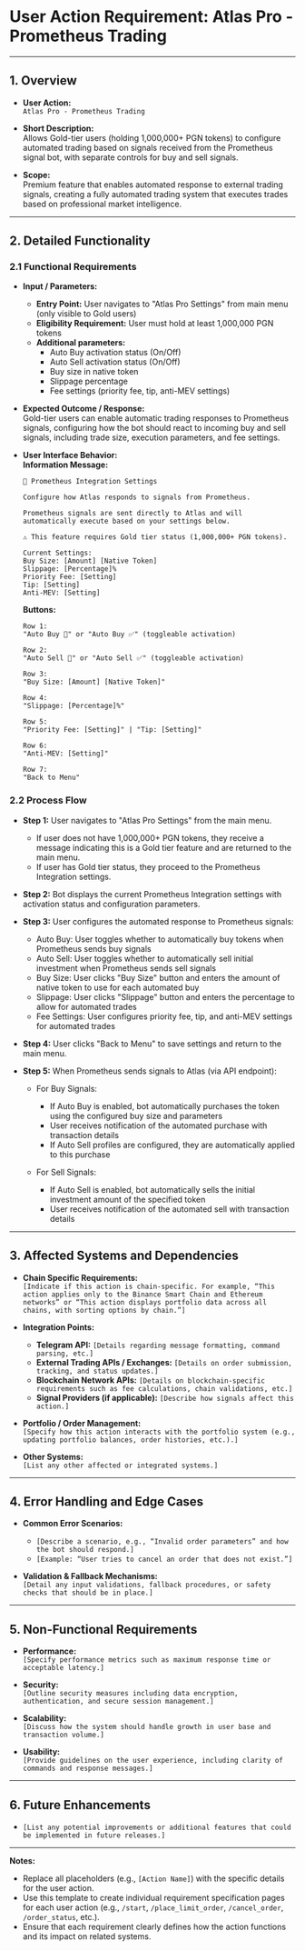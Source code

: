 # User Action Requirement: Atlas Pro - Prometheus Trading

---

## 1. Overview

- **User Action:**  
  `Atlas Pro - Prometheus Trading`

- **Short Description:**  
  Allows Gold-tier users (holding 1,000,000+ PGN tokens) to configure automated trading based on signals received from the Prometheus signal bot, with separate controls for buy and sell signals.

- **Scope:**  
  Premium feature that enables automated response to external trading signals, creating a fully automated trading system that executes trades based on professional market intelligence.

---

## 2. Detailed Functionality

### 2.1 Functional Requirements
- **Input / Parameters:**
    - **Entry Point:** User navigates to "Atlas Pro Settings" from main menu (only visible to Gold users)
    - **Eligibility Requirement:** User must hold at least 1,000,000 PGN tokens
    - **Additional parameters:**
        - Auto Buy activation status (On/Off)
        - Auto Sell activation status (On/Off)
        - Buy size in native token
        - Slippage percentage
        - Fee settings (priority fee, tip, anti-MEV settings)

- **Expected Outcome / Response:**  
  Gold-tier users can enable automatic trading responses to Prometheus signals, configuring how the bot should react to incoming buy and sell signals, including trade size, execution parameters, and fee settings.

- **User Interface Behavior:**  
  **Information Message:**
  ```
  🔮 Prometheus Integration Settings
  
  Configure how Atlas responds to signals from Prometheus.
  
  Prometheus signals are sent directly to Atlas and will automatically execute based on your settings below.
  
  ⚠️ This feature requires Gold tier status (1,000,000+ PGN tokens).
  
  Current Settings:
  Buy Size: [Amount] [Native Token]
  Slippage: [Percentage]%
  Priority Fee: [Setting]
  Tip: [Setting]
  Anti-MEV: [Setting]
  ```

  **Buttons:**
  ```
  Row 1:
  "Auto Buy 🔴" or "Auto Buy ✅" (toggleable activation)
  
  Row 2:
  "Auto Sell 🔴" or "Auto Sell ✅" (toggleable activation)
  
  Row 3:
  "Buy Size: [Amount] [Native Token]"
  
  Row 4:
  "Slippage: [Percentage]%"
  
  Row 5:
  "Priority Fee: [Setting]" | "Tip: [Setting]"
  
  Row 6:
  "Anti-MEV: [Setting]"
  
  Row 7:
  "Back to Menu"
  ```

### 2.2 Process Flow
- **Step 1:** User navigates to "Atlas Pro Settings" from the main menu.
    - If user does not have 1,000,000+ PGN tokens, they receive a message indicating this is a Gold tier feature and are returned to the main menu.
    - If user has Gold tier status, they proceed to the Prometheus Integration settings.

- **Step 2:** Bot displays the current Prometheus Integration settings with activation status and configuration parameters.

- **Step 3:** User configures the automated response to Prometheus signals:
    - Auto Buy: User toggles whether to automatically buy tokens when Prometheus sends buy signals
    - Auto Sell: User toggles whether to automatically sell initial investment when Prometheus sends sell signals
    - Buy Size: User clicks "Buy Size" button and enters the amount of native token to use for each automated buy
    - Slippage: User clicks "Slippage" button and enters the percentage to allow for automated trades
    - Fee Settings: User configures priority fee, tip, and anti-MEV settings for automated trades

- **Step 4:** User clicks "Back to Menu" to save settings and return to the main menu.

- **Step 5:** When Prometheus sends signals to Atlas (via API endpoint):
    - For Buy Signals:
        - If Auto Buy is enabled, bot automatically purchases the token using the configured buy size and parameters
        - User receives notification of the automated purchase with transaction details
        - If Auto Sell profiles are configured, they are automatically applied to this purchase

    - For Sell Signals:
        - If Auto Sell is enabled, bot automatically sells the initial investment amount of the specified token
        - User receives notification of the automated sell with transaction details
---

## 3. Affected Systems and Dependencies

- **Chain Specific Requirements:**  
  `[Indicate if this action is chain-specific. For example, “This action applies only to the Binance Smart Chain and Ethereum networks” or “This action displays portfolio data across all chains, with sorting options by chain.”]`

- **Integration Points:**
    - **Telegram API:** `[Details regarding message formatting, command parsing, etc.]`
    - **External Trading APIs / Exchanges:** `[Details on order submission, tracking, and status updates.]`
    - **Blockchain Network APIs:** `[Details on blockchain-specific requirements such as fee calculations, chain validations, etc.]`
    - **Signal Providers (if applicable):** `[Describe how signals affect this action.]`

- **Portfolio / Order Management:**  
  `[Specify how this action interacts with the portfolio system (e.g., updating portfolio balances, order histories, etc.).]`

- **Other Systems:**  
  `[List any other affected or integrated systems.]`

---

## 4. Error Handling and Edge Cases

- **Common Error Scenarios:**
    - `[Describe a scenario, e.g., “Invalid order parameters” and how the bot should respond.]`
    - `[Example: “User tries to cancel an order that does not exist.”]`

- **Validation & Fallback Mechanisms:**  
  `[Detail any input validations, fallback procedures, or safety checks that should be in place.]`

---

## 5. Non-Functional Requirements

- **Performance:**  
  `[Specify performance metrics such as maximum response time or acceptable latency.]`

- **Security:**  
  `[Outline security measures including data encryption, authentication, and secure session management.]`

- **Scalability:**  
  `[Discuss how the system should handle growth in user base and transaction volume.]`

- **Usability:**  
  `[Provide guidelines on the user experience, including clarity of commands and response messages.]`

---

## 6. Future Enhancements

- `[List any potential improvements or additional features that could be implemented in future releases.]`

---

**Notes:**
- Replace all placeholders (e.g., `[Action Name]`) with the specific details for the user action.
- Use this template to create individual requirement specification pages for each user action (e.g., `/start`, `/place_limit_order`, `/cancel_order`, `/order_status`, etc.).
- Ensure that each requirement clearly defines how the action functions and its impact on related systems.